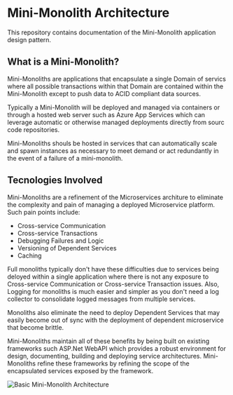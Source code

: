 # Mini-Monolith Architecture

This repository contains documentation of the Mini-Monolith
application design pattern.

## What is a Mini-Monolith?

Mini-Monoliths are applications that encapsulate a single
Domain of servics where all possible transactions within
that Domain are contained within the Mini-Monolith except to
push data to ACID compliant data sources.

Typically a Mini-Monolith will be deployed and managed via
containers or through a hosted web server such as Azure App
Services which can leverage automatic or otherwise managed
deployments directly from sourc code repositories.

Mini-Monoliths shouls be hosted in services that can automatically
scale and spawn instances as necessary to meet demand or act
redundantly in the event of a failure of a mini-monolith.

## Tecnologies Involved

Mini-Monoliths are a refinement of the Microservices architure
to eliminate the complexity and pain of managing a deployed
Microservice platform.  Such pain points include:

* Cross-service Communication
* Cross-service Transactions
* Debugging Failures and Logic
* Versioning of Dependent Services
* Caching

Full monoliths typically don't have these difficulties due to
services being deloyed within a single application where there
is not any exposure to Cross-service Communication or
Cross-service Transaction issues.  Also, Logging for monoliths is
much easier and simpler as you don't need a log collector to
consolidate logged messages from multiple services.

Monoliths also eliminate the need to deploy Dependent Services
that may easily become out of sync with the deployment of
dependent microservice that become brittle.

Mini-Monoliths maintain all of these benefits by being built
on existing frameworks such ASP.Net WebAPI which provides a
robust environment for design, documenting, building and deploying
service architectures.  Mini-Monoliths refine these frameworks
by refining the scope of the encapsulated services exposed by
the framework.

![Basic Mini-Monolith Architecture](https://www.plantuml.com/plantuml/svg/VP0n3i8m34NtdC9YxnLG4x5swWbCQb5BRHmbBWlYxYGj22GAcVALzv-jj5anwJ9FHbad0eUPFNGSkEaaoCGwWar-P2MlIo9ZL2wa8oN063FS39JZPOuIA2WSR8mJUrIM0FO0c2jd_r7kHJbp_z1dIbVsj3FY93DoiKF_H5R18BFzGRelSXrL5uEcEMxLki1-SiOCg7Z6J4LPRj2h9DfS9PRdKjde6clbdKnBOIWV_000 "Basic Mini-Monolith Architecture")

